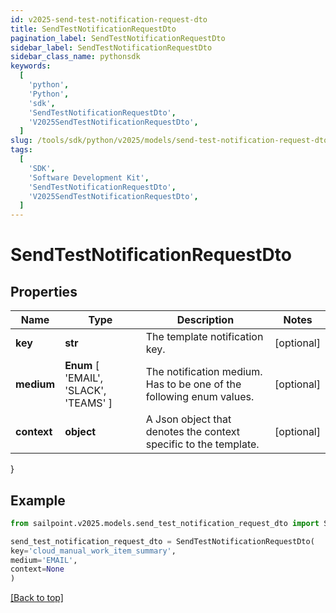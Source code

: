```yaml
---
id: v2025-send-test-notification-request-dto
title: SendTestNotificationRequestDto
pagination_label: SendTestNotificationRequestDto
sidebar_label: SendTestNotificationRequestDto
sidebar_class_name: pythonsdk
keywords:
  [
    'python',
    'Python',
    'sdk',
    'SendTestNotificationRequestDto',
    'V2025SendTestNotificationRequestDto',
  ]
slug: /tools/sdk/python/v2025/models/send-test-notification-request-dto
tags:
  [
    'SDK',
    'Software Development Kit',
    'SendTestNotificationRequestDto',
    'V2025SendTestNotificationRequestDto',
  ]
---
```


# SendTestNotificationRequestDto

## Properties

| Name | Type | Description | Notes |
| --- | --- | --- | --- |
| **key** | **str** | The template notification key. | [optional] |
| **medium** | **Enum** [ 'EMAIL', 'SLACK', 'TEAMS' ] | The notification medium. Has to be one of the following enum values. | [optional] |
| **context** | **object** | A Json object that denotes the context specific to the template. | [optional] |

}

## Example

```python
from sailpoint.v2025.models.send_test_notification_request_dto import SendTestNotificationRequestDto

send_test_notification_request_dto = SendTestNotificationRequestDto(
key='cloud_manual_work_item_summary',
medium='EMAIL',
context=None
)

```

[[Back to top]](#)

